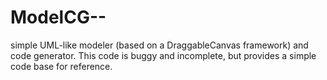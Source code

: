 ModelCG--
=========

simple UML-like modeler (based on a DraggableCanvas framework) and code generator. This code is buggy and incomplete, but provides a simple code base for reference.
